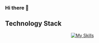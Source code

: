 ### Hi there 👋

## Technology Stack

<!-- https://github.com/tandpfun/skill-icons -->
<div align="center">

[![My Skills](https://skillicons.dev/icons?i=go,java,kotlin,spring,kubernetes,mongodb,postgres,docker,redis,rabbitmq,kafka)](https://skillicons.dev)

</div>

